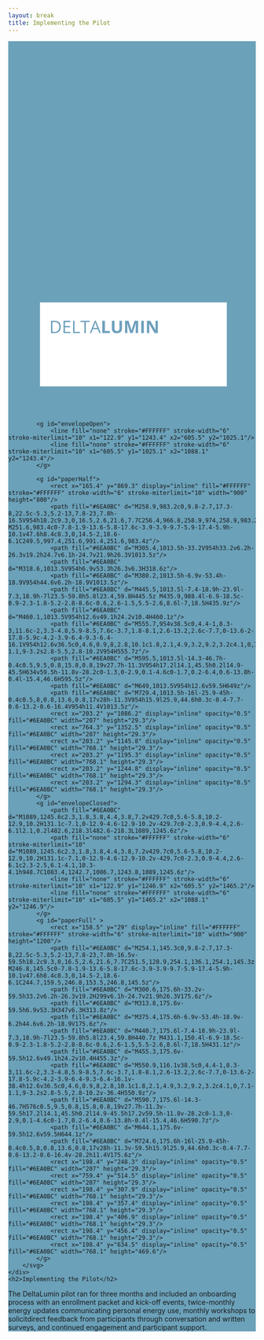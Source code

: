 ```yaml
---
layout: break
title: Implementing the Pilot
---
```

<div id="pilot" class="section-break" style="background-color:#6ba1b9">
	<div class="envelope open">
		<svg x="0px" y="0px" viewBox="0 0 1200 1800" >
			<g id="paperInside">
				<rect x="156.8" y="1265.4" display="inline" fill="#FFFFFF" stroke="#FFFFFF" stroke-width="6" stroke-miterlimit="10" width="900" height="400"/>
				<path fill="#6EA0BC" d="M254.7,1380.5c0,9.8-2.7,17.3-8,22.5c-5.3,5.2-13,7.8-23,7.8h-16.5v-59.5h18.2c9.3,0,16.5,2.6,21.6,7.7C252.2,1364.1,254.7,1371.3,254.7,1380.5z M247.4,1380.7c0-7.8-1.9-13.6-5.8-17.6c-3.9-3.9-9.7-5.9-17.4-5.9h-10.1v47.6h8.4c8.3,0,14.5-2,18.6-6.1S247.4,1388.7,247.4,1380.7z"/>
				<path fill="#6EA0BC" d="M301.2,1410.8H268v-59.5h33.2v6.2h-26.3v19.2h24.7v6.1h-24.7v21.9h26.3V1410.8z"/>
				<path fill="#6EA0BC" d="M314.4,1410.8v-59.5h6.9v53.3h26.3v6.3H314.4z"/>
				<path fill="#6EA0BC" d="M376,1410.8h-6.9v-53.4h-18.9v-6.2h44.6v6.2H376V1410.8z"/>
				<path fill="#6EA0BC" d="M441.3,1410.8l-7.4-18.9H410l-7.3,18.9h-7l23.5-59.8h5.8l23.4,59.8H441.3z M431.7,1385.6l-6.9-18.5c-0.9-2.3-1.8-5.2-2.8-8.6c-0.6,2.6-1.5,5.5-2.6,8.6l-7,18.5H431.7z"/>
				<path fill="#6EA0BC" d="M455.9,1410.8v-59.5h12.6v49.1h24.2v10.4H455.9z"/>
				<path fill="#6EA0BC" d="M551.5,1351.3v38.5c0,4.4-1,8.3-3,11.6c-2,3.3-4.8,5.9-8.5,7.6c-3.7,1.8-8.1,2.6-13.2,2.6c-7.7,0-13.6-2-17.8-5.9c-4.2-3.9-6.4-9.3-6.4-16.1v-38.4h12.6v36.5c0,4.6,0.9,8,2.8,10.1c1.8,2.1,4.9,3.2,9.2,3.2c4.1,0,7.1-1.1,9-3.2c1.9-2.2,2.8-5.5,2.8-10.2v-36.4H551.5z"/>
				<path fill="#6EA0BC" d="M591.3,1410.8l-14.3-46.7h-0.4c0.5,9.5,0.8,15.8,0.8,19v27.7h-11.3v-59.5h17.2l14.1,45.5h0.2l14.9-45.5h17.2v59.5H618v-28.2c0-1.3,0-2.9,0.1-4.6c0-1.7,0.2-6.4,0.6-13.8h-0.4l-15.4,46.6H591.3z"/>
				<path fill="#6EA0BC" d="M644.8,1410.8v-59.5h12.6v59.5H644.8z"/>
				<path fill="#6EA0BC" d="M725.2,1410.8h-16l-25.9-45h-0.4c0.5,8,0.8,13.6,0.8,17v28h-11.3v-59.5h15.9l25.9,44.6h0.3c-0.4-7.7-0.6-13.2-0.6-16.4v-28.2h11.4V1410.8z"/>
			</g>

			<g id="envelopeOpen">
				<line fill="none" stroke="#FFFFFF" stroke-width="6" stroke-miterlimit="10" x1="122.9" y1="1243.4" x2="605.5" y2="1025.1"/>
				<line fill="none" stroke="#FFFFFF" stroke-width="6" stroke-miterlimit="10" x1="605.5" y1="1025.1" x2="1088.1" y2="1243.4"/>
			</g>

			<g id="paperHalf">
				<rect x="165.4" y="869.3" display="inline" fill="#FFFFFF" stroke="#FFFFFF" stroke-width="6" stroke-miterlimit="10" width="900" height="800"/>
				<path fill="#6EA0BC" d="M258.9,983.2c0,9.8-2.7,17.3-8,22.5c-5.3,5.2-13,7.8-23,7.8h-16.5V954h18.2c9.3,0,16.5,2.6,21.6,7.7C256.4,966.8,258.9,974,258.9,983.2z M251.6,983.4c0-7.8-1.9-13.6-5.8-17.6c-3.9-3.9-9.7-5.9-17.4-5.9h-10.1v47.6h8.4c8.3,0,14.5-2,18.6-6.1C249.5,997.4,251.6,991.4,251.6,983.4z"/>
				<path fill="#6EA0BC" d="M305.4,1013.5h-33.2V954h33.2v6.2h-26.3v19.2h24.7v6.1h-24.7v21.9h26.3V1013.5z"/>
				<path fill="#6EA0BC" d="M318.6,1013.5V954h6.9v53.3h26.3v6.3H318.6z"/>
				<path fill="#6EA0BC" d="M380.2,1013.5h-6.9v-53.4h-18.9V954h44.6v6.2h-18.9V1013.5z"/>
				<path fill="#6EA0BC" d="M445.5,1013.5l-7.4-18.9h-23.9l-7.3,18.9h-7l23.5-59.8h5.8l23.4,59.8H445.5z M435.9,988.4l-6.9-18.5c-0.9-2.3-1.8-5.2-2.8-8.6c-0.6,2.6-1.5,5.5-2.6,8.6l-7,18.5H435.9z"/>
				<path fill="#6EA0BC" d="M460.1,1013.5V954h12.6v49.1h24.2v10.4H460.1z"/>
				<path fill="#6EA0BC" d="M555.7,954v38.5c0,4.4-1,8.3-3,11.6c-2,3.3-4.8,5.9-8.5,7.6c-3.7,1.8-8.1,2.6-13.2,2.6c-7.7,0-13.6-2-17.8-5.9c-4.2-3.9-6.4-9.3-6.4-16.1V954h12.6v36.5c0,4.6,0.9,8,2.8,10.1c1.8,2.1,4.9,3.2,9.2,3.2c4.1,0,7.1-1.1,9-3.2s2.8-5.5,2.8-10.2V954H555.7z"/>
				<path fill="#6EA0BC" d="M595.5,1013.5l-14.3-46.7h-0.4c0.5,9.5,0.8,15.8,0.8,19v27.7h-11.3V954h17.2l14.1,45.5h0.2l14.9-45.5H634v59.5h-11.8v-28.2c0-1.3,0-2.9,0.1-4.6c0-1.7,0.2-6.4,0.6-13.8h-0.4l-15.4,46.6H595.5z"/>
				<path fill="#6EA0BC" d="M649,1013.5V954h12.6v59.5H649z"/>
				<path fill="#6EA0BC" d="M729.4,1013.5h-16l-25.9-45h-0.4c0.5,8,0.8,13.6,0.8,17v28h-11.3V954h15.9l25.9,44.6h0.3c-0.4-7.7-0.6-13.2-0.6-16.4V954h11.4V1013.5z"/>
				<rect x="203.2" y="1086.2" display="inline" opacity="0.5" fill="#6EA0BC" width="207" height="29.3"/>
				<rect x="764.3" y="1352.5" display="inline" opacity="0.5" fill="#6EA0BC" width="207" height="29.3"/>
				<rect x="203.2" y="1145.8" display="inline" opacity="0.5" fill="#6EA0BC" width="768.1" height="29.3"/>
				<rect x="203.2" y="1195.3" display="inline" opacity="0.5" fill="#6EA0BC" width="768.1" height="29.3"/>
				<rect x="203.2" y="1244.8" display="inline" opacity="0.5" fill="#6EA0BC" width="768.1" height="29.3"/>
				<rect x="203.2" y="1294.3" display="inline" opacity="0.5" fill="#6EA0BC" width="768.1" height="29.3"/>
			</g>
			<g id="envelopeClosed">
				<path fill="#6EA0BC" d="M1089,1245.6c2.3,1.8,3.8,4.4,3.8,7.2v429.7c0,5.6-5.8,10.2-12.9,10.2H131.1c-7.1,0-12.9-4.6-12.9-10.2v-429.7c0-2.3,0.9-4.4,2.6-6.1l2.1,0.2l482.6,218.3l482.6-218.3L1089,1245.6z"/>
				<path fill="none" stroke="#FFFFFF" stroke-width="6" stroke-miterlimit="10" d="M1089,1245.6c2.3,1.8,3.8,4.4,3.8,7.2v429.7c0,5.6-5.8,10.2-12.9,10.2H131.1c-7.1,0-12.9-4.6-12.9-10.2v-429.7c0-2.3,0.9-4.4,2.6-6.1c2.3-2.5,6.1-4.1,10.3-4.1h948.7C1083.4,1242.7,1086.7,1243.8,1089,1245.6z"/>
				<line fill="none" stroke="#FFFFFF" stroke-width="6" stroke-miterlimit="10" x1="122.9" y1="1246.9" x2="605.5" y2="1465.2"/>
				<line fill="none" stroke="#FFFFFF" stroke-width="6" stroke-miterlimit="10" x1="605.5" y1="1465.2" x2="1088.1" y2="1246.9"/>
			</g>
			<g id="paperFull" >
				<rect x="158.5" y="29" display="inline" fill="#FFFFFF" stroke="#FFFFFF" stroke-width="6" stroke-miterlimit="10" width="900" height="1200"/>
				<path fill="#6EA0BC" d="M254.1,145.3c0,9.8-2.7,17.3-8,22.5c-5.3,5.2-13,7.8-23,7.8h-16.5v-59.5h18.2c9.3,0,16.5,2.6,21.6,7.7C251.5,128.9,254.1,136.1,254.1,145.3z M246.8,145.5c0-7.8-1.9-13.6-5.8-17.6c-3.9-3.9-9.7-5.9-17.4-5.9h-10.1v47.6h8.4c8.3,0,14.5-2,18.6-6.1C244.7,159.5,246.8,153.5,246.8,145.5z"/>
				<path fill="#6EA0BC" d="M300.6,175.6h-33.2v-59.5h33.2v6.2h-26.3v19.2H299v6.1h-24.7v21.9h26.3V175.6z"/>
				<path fill="#6EA0BC" d="M313.8,175.6v-59.5h6.9v53.3H347v6.3H313.8z"/>
				<path fill="#6EA0BC" d="M375.4,175.6h-6.9v-53.4h-18.9v-6.2h44.6v6.2h-18.9V175.6z"/>
				<path fill="#6EA0BC" d="M440.7,175.6l-7.4-18.9h-23.9l-7.3,18.9h-7l23.5-59.8h5.8l23.4,59.8H440.7z M431.1,150.4l-6.9-18.5c-0.9-2.3-1.8-5.2-2.8-8.6c-0.6,2.6-1.5,5.5-2.6,8.6l-7,18.5H431.1z"/>
				<path fill="#6EA0BC" d="M455.3,175.6v-59.5h12.6v49.1h24.2v10.4H455.3z"/>
				<path fill="#6EA0BC" d="M550.9,116.1v38.5c0,4.4-1,8.3-3,11.6c-2,3.3-4.8,5.9-8.5,7.6c-3.7,1.8-8.1,2.6-13.2,2.6c-7.7,0-13.6-2-17.8-5.9c-4.2-3.9-6.4-9.3-6.4-16.1v-38.4h12.6v36.5c0,4.6,0.9,8,2.8,10.1c1.8,2.1,4.9,3.2,9.2,3.2c4.1,0,7.1-1.1,9-3.2s2.8-5.5,2.8-10.2v-36.4H550.9z"/>
				<path fill="#6EA0BC" d="M590.7,175.6l-14.3-46.7H576c0.5,9.5,0.8,15.8,0.8,19v27.7h-11.3v-59.5h17.2l14.1,45.5h0.2l14.9-45.5h17.2v59.5h-11.8v-28.2c0-1.3,0-2.9,0.1-4.6c0-1.7,0.2-6.4,0.6-13.8h-0.4l-15.4,46.6H590.7z"/>
				<path fill="#6EA0BC" d="M644.1,175.6v-59.5h12.6v59.5H644.1z"/>
				<path fill="#6EA0BC" d="M724.6,175.6h-16l-25.9-45h-0.4c0.5,8,0.8,13.6,0.8,17v28h-11.3v-59.5h15.9l25.9,44.6h0.3c-0.4-7.7-0.6-13.2-0.6-16.4v-28.2h11.4V175.6z"/>
				<rect x="198.4" y="248.3" display="inline" opacity="0.5" fill="#6EA0BC" width="207" height="29.3"/>
				<rect x="759.4" y="514.5" display="inline" opacity="0.5" fill="#6EA0BC" width="207" height="29.3"/>
				<rect x="198.4" y="307.9" display="inline" opacity="0.5" fill="#6EA0BC" width="768.1" height="29.3"/>
				<rect x="198.4" y="357.4" display="inline" opacity="0.5" fill="#6EA0BC" width="768.1" height="29.3"/>
				<rect x="198.4" y="406.9" display="inline" opacity="0.5" fill="#6EA0BC" width="768.1" height="29.3"/>
				<rect x="198.4" y="456.4" display="inline" opacity="0.5" fill="#6EA0BC" width="768.1" height="29.3"/>
				<rect x="198.4" y="634.5" display="inline" opacity="0.5" fill="#6EA0BC" width="768.1" height="469.6"/>
			</g>
		</svg>
	</div>
	<h2>Implementing the Pilot</h2>
</div>

<div class="sectionIntro">
	<p>The DeltaLumin pilot ran for three months and included an onboarding process with an enrollment packet and kick-off events, twice-monthly energy updates communicating personal energy use, monthly workshops to solicitdirect feedback from participants through conversation and written surveys, and continued engagement and participant support.</p>
</div>